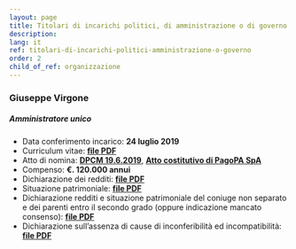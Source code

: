 ```yaml
---
layout: page
title: Titolari di incarichi politici, di amministrazione o di governo
description: 
lang: it
ref: titolari-di-incarichi-politici-amministrazione-o-governo
order: 2
child_of_ref: organizzazione
---
```


### Giuseppe Virgone
##### Amministratore unico
* Data conferimento incarico: **24 luglio 2019**
* Curriculum vitae: **[file PDF](Giuseppe_Virgone_CV.pdf)**
* Atto di nomina: **[DPCM 19.6.2019](../../disposizioni-generali/atti-generali/DPCM_costituzione.pdf)**, **[Atto costitutivo di PagoPA SpA](../../disposizioni-generali/atti-generali/Atto_costitutivo_pagoPA_SpA.pdf)**
* Compenso: **€. 120.000 annui**
* Dichiarazione dei redditi: **[file PDF](Giuseppe_Virgone_dichiarazione_redditi.pdf)**
* Situazione patrimoniale: **[file PDF](Giuseppe_Virgone_situazione_patrimoniale.pdf)**
* Dichiarazione redditi e situazione patrimoniale del coniuge non separato e dei parenti entro il secondo grado (oppure indicazione mancato consenso): **[file PDF](Giuseppe_Virgone_mancato_consenso.pdf)**
* Dichiarazione sull’assenza di cause di inconferibilità ed incompatibilità: **[file PDF](Giuseppe_Virgone_accettazione_incarico.pdf)**